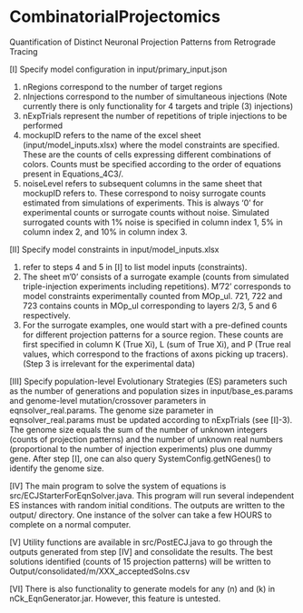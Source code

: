 # CombinatorialProjectomics
 Quantification of Distinct Neuronal Projection Patterns from Retrograde Tracing

[I] Specify model configuration in input/primary_input.json
1.	nRegions correspond to the number of target regions
2.	nInjections correspond to the number of simultaneous injections
    (Note currently there is only functionality for 4 targets and triple (3) injections)
3.	nExpTrials represent the number of repetitions of triple injections to be performed
4.	mockupID refers to the name of the excel sheet (input/model_inputs.xlsx) where the model constraints are specified. These are the counts of cells expressing different combinations of colors. Counts must be specified according to the order of equations present in Equations_4C3/. 
5.	noiseLevel refers to subsequent columns in the same sheet that mockupID refers to. These correspond to noisy surrogate counts estimated from simulations of experiments. This is always ‘0’ for experimental counts or surrogate counts without noise. Simulated surrogated counts with 1% noise is specified in column index 1, 5% in column index 2, and 10% in column index 3.

[II] Specify model constraints in input/model_inputs.xlsx
1.	refer to steps 4 and 5 in [I] to list model inputs (constraints).
2.	The sheet m’0’ consists of a surrogate example (counts from simulated triple-injection experiments including repetitions). M’72’ corresponds to model constraints experimentally counted from MOp_ul. 721, 722 and 723 contains counts in MOp_ul corresponding to layers 2/3, 5 and 6 respectively.
3.	For the surrogate examples, one would start with a pre-defined counts for different projection patterns for a source region. These counts are first specified in column K (True Xi), L (sum of True Xi), and P (True real values, which correspond to the fractions of axons picking up tracers). 
(Step 3 is irrelevant for the experimental data)

[III] Specify population-level Evolutionary Strategies (ES) parameters such as the number of generations and population sizes in input/base_es.params and genome-level mutation/crossover parameters in eqnsolver_real.params. The genome size parameter in eqnsolver_real.params must be updated according to nExpTrials (see [I]-3). The genome size equals the sum of the number of unknown integers (counts of projection patterns) and the number of unknown real numbers (proportional to the number of injection experiments) plus one dummy gene. After step [I], one can also query SystemConfig.getNGenes() to identify the genome size.

[IV] The main program to solve the system of equations is src/ECJStarterForEqnSolver.java. This program will run several independent ES instances with random initial conditions. The outputs are written to the output/ directory. One instance of the solver can take a few HOURS to complete on a normal computer. 

[V] Utility functions are available in src/PostECJ.java to go through the outputs generated from step [IV] and consolidate the results. The best solutions identified (counts of 15 projection patterns) will be written to Output/consolidated/m<mockupID>/XXX_acceptedSolns.csv

[VI] There is also functionality to generate models for any <nRegions> (n) and <nInjections> (k) in nCk_EqnGenerator.jar. However, this feature is untested. 
